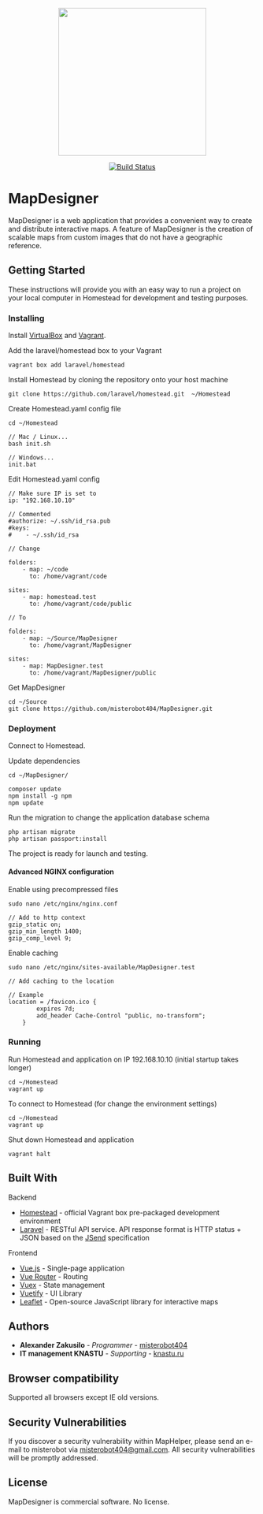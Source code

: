 <p align="center">
    <img src="https://upload.wikimedia.org/wikipedia/commons/thumb/b/b0/Openstreetmap_logo.svg/1200px-Openstreetmap_logo.svg.png" width="300">
</p>
<p align="center">
   <a href="https://travis-ci.org/laravel/framework"><img src="https://travis-ci.org/laravel/framework.svg" alt="Build Status"></a>
</p>

# MapDesigner

MapDesigner is a web application that provides a convenient way to create and distribute interactive maps. A feature of MapDesigner is the creation of scalable maps from custom images that do not have a geographic reference.

## Getting Started

These instructions will provide you with an easy way to run a project on your local computer in Homestead for development and testing purposes.

### Installing

Install [VirtualBox](https://www.virtualbox.org/wiki/Downloads) and [Vagrant](https://www.vagrantup.com/downloads.html).

Add the laravel/homestead box to your Vagrant
```
vagrant box add laravel/homestead
```

Install Homestead by cloning the repository onto your host machine
```
git clone https://github.com/laravel/homestead.git  ~/Homestead
```

Create Homestead.yaml config file
```
cd ~/Homestead

// Mac / Linux...
bash init.sh

// Windows...
init.bat
```

Edit Homestead.yaml config
```
// Make sure IP is set to
ip: "192.168.10.10"
```

```
// Commented
#authorize: ~/.ssh/id_rsa.pub
#keys:
#    - ~/.ssh/id_rsa
```

```
// Change

folders:
    - map: ~/code
      to: /home/vagrant/code

sites:
    - map: homestead.test
      to: /home/vagrant/code/public

// To

folders:
    - map: ~/Source/MapDesigner
      to: /home/vagrant/MapDesigner

sites:
    - map: MapDesigner.test
      to: /home/vagrant/MapDesigner/public
```

Get MapDesigner
```
cd ~/Source
git clone https://github.com/misterobot404/MapDesigner.git
```

### Deployment

Connect to Homestead.

Update dependencies

```
cd ~/MapDesigner/

composer update
npm install -g npm
npm update
```

Run the migration to change the application database schema
```
php artisan migrate
php artisan passport:install
```

The project is ready for launch and testing.

#### Advanced NGINX configuration

Enable using precompressed files
```
sudo nano /etc/nginx/nginx.conf

// Add to http context
gzip_static on;
gzip_min_length 1400;
gzip_comp_level 9;
```

Enable caching

```
sudo nano /etc/nginx/sites-available/MapDesigner.test

// Add caching to the location

// Example
location = /favicon.ico {   
        expires 7d;
        add_header Cache-Control "public, no-transform";
    }
```

### Running

Run Homestead and application on IP 192.168.10.10 (initial startup takes longer)

```
cd ~/Homestead
vagrant up
```

To connect to Homestead (for change the environment settings)
```
cd ~/Homestead
vagrant up
```

Shut down Homestead and application
```
vagrant halt
```

## Built With

Backend
* [Homestead](https://laravel.com/docs/homestead) - official Vagrant box pre-packaged development environment
* [Laravel](https://laravel.com/) - RESTful API service. API response format is HTTP status + JSON based on the [JSend](https://github.com/omniti-labs/jsend) specification

Frontend
* [Vue.js](https://vuejs.org/) - Single-page application
* [Vue Router](https://router.vuejs.org/) - Routing
* [Vuex](https://vuex.vuejs.org/) - State management
* [Vuetify](https://vuetifyjs.com/en/) - UI Library
* [Leaflet](https://leafletjs.com/) - Open-source JavaScript library for interactive maps

## Authors

* **Alexander Zakusilo** - *Programmer* - [misterobot404](https://github.com/misterobot404)
* **IT management KNASTU** - *Supporting* - [knastu.ru](https://knastu.ru)

## Browser compatibility

Supported all browsers except IE old versions.

## Security Vulnerabilities

If you discover a security vulnerability within MapHelper, please send an e-mail to misterobot via [misterobot404@gmail.com](mailto:taylor@laravel.com). All security vulnerabilities will be promptly addressed.

## License

MapDesigner is commercial software. No license.

